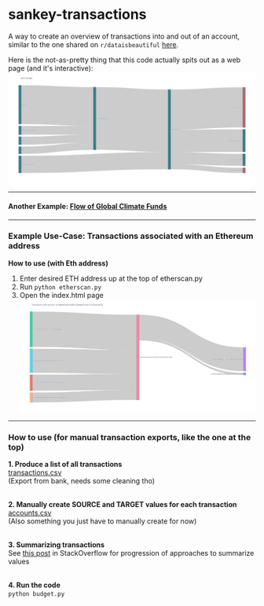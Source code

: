 # sankey-transactions
A way to create an overview of transactions into and out of an account, similar to the one shared on `r/dataisbeautiful` [here](https://www.reddit.com/r/dataisbeautiful/comments/otxlbo/apples_latest_quarter_visualized_oc/).

Here is the not-as-pretty thing that this code actually spits out as a web page (and it's interactive):
![](appleplot.png)

---
#### Another Example: [Flow of Global Climate Funds](https://www.carbonbrief.org/interactive-how-climate-finance-flows-around-the-world/)

---

### Example Use-Case: Transactions associated with an Ethereum address
**How to use (with Eth address)**
1. Enter desired ETH address up at the top of etherscan.py
2. Run `python etherscan.py`
3. Open the index.html page
![](eth_account.png)

---
### How to use (for manual transaction exports, like the one at the top)
**1. Produce a list of all transactions**<br>
[transactions.csv](transactions.csv)<br>
(Export from bank, needs some cleaning tho)<br><br>

**2. Manually create SOURCE and TARGET values for each transaction**<br>
[accounts.csv](accounts.csv)<br> (Also something you just have to manually create for now)<br><br>

**3. Summarizing transactions**<br>
See [this post](https://stackoverflow.com/questions/72842595/python-sum-values-between-unique-pairs-in-ledger-using-hash-tables-or-dictiona?fbclid=IwAR1J4sLWwSZ6j3kU-jo7afdOqA301bB8v9WEm7YgbdrWBb_DlstV-RbkyOY) in StackOverflow for progression of approaches to summarize values<br><br>

**4. Run the code**<br>
`python budget.py`<br>
